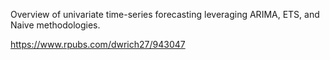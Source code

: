 Overview of univariate time-series forecasting leveraging ARIMA, ETS, and Naive methodologies.

https://www.rpubs.com/dwrich27/943047
